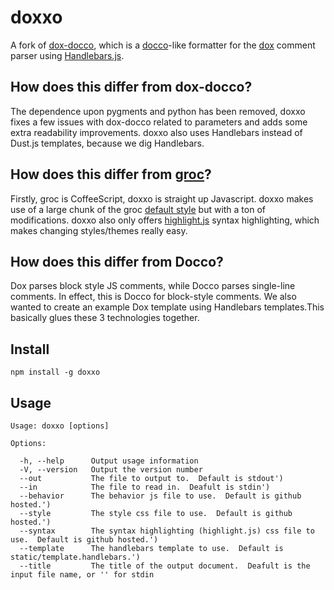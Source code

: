 doxxo
=========

A fork of [dox-docco](https://github.com/aearly/dox-docco), which is a [docco](http://jashkenas.github.com/docco/)-like formatter for the [dox](https://github.com/visionmedia/dox) comment parser using [Handlebars.js](http://handlebarsjs.com/).

How does this differ from dox-docco?
--------------------------------

The dependence upon pygments and python has been removed, doxxo fixes a few issues with dox-docco related to parameters and adds some extra readability improvements. doxxo also uses Handlebars instead of Dust.js templates, because we dig Handlebars.

How does this differ from [groc](https://github.com/nevir/groc)?
--------------------------------

Firstly, groc is CoffeeScript, doxxo is straight up Javascript. doxxo makes use of a large chunk of the groc [default style](https://github.com/nevir/groc/tree/master/lib/styles/default) but with a ton of modifications. doxxo also only offers [highlight.js](https://highlightjs.org) syntax highlighting, which makes changing styles/themes really easy.

How does this differ from Docco?
--------------------------------

Dox parses block style JS comments, while Docco parses single-line comments. In effect, this is Docco for block-style comments. We also wanted to create an example Dox template using Handlebars templates.This basically glues these 3 technologies together.

Install
-------
```npm install -g doxxo```

Usage
-----
```
Usage: doxxo [options]

Options:

  -h, --help      Output usage information
  -V, --version   Output the version number
  --out           The file to output to.  Default is stdout')
  --in            The file to read in.  Deafult is stdin')
  --behavior      The behavior js file to use.  Default is github hosted.')
  --style         The style css file to use.  Default is github hosted.')
  --syntax        The syntax highlighting (highlight.js) css file to use.  Default is github hosted.')
  --template      The handlebars template to use.  Default is static/template.handlebars.')
  --title         The title of the output document.  Deafult is the input file name, or '' for stdin
```
